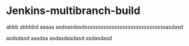 # Jenkins-multibranch-build

abbb
abbbbd
aaaaa
asdsasdasdssssssssssssssssssssssssssssssasdasd

asdsdasd
aasdsa
asdasdasdasd
asdasdasd
